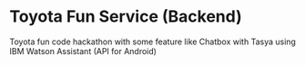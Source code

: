 # Toyota Fun Service (Backend)

Toyota fun code hackathon with some feature like Chatbox with Tasya using IBM Watson Assistant (API for Android)
